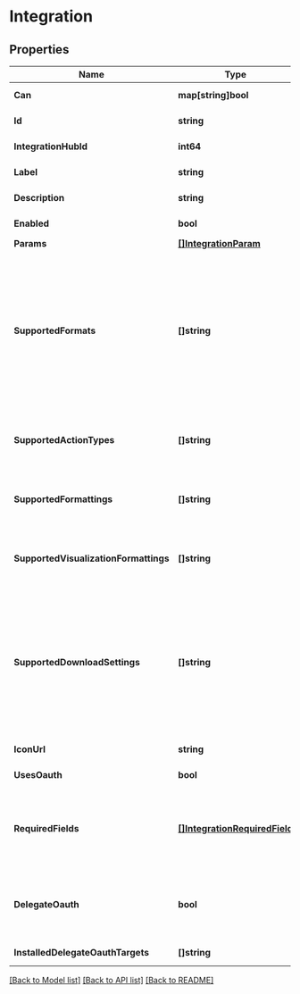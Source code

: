 # Integration

## Properties

Name | Type | Description | Notes
------------ | ------------- | ------------- | -------------
**Can** | **map[string]bool** | Operations the current user is able to perform on this object | [optional] [readonly] 
**Id** | **string** | ID of the integration. | [optional] [readonly] 
**IntegrationHubId** | **int64** | ID of the integration hub. | [optional] [readonly] 
**Label** | **string** | Label for the integration. | [optional] [readonly] 
**Description** | **string** | Description of the integration. | [optional] [readonly] 
**Enabled** | **bool** | Whether the integration is available to users. | [optional] 
**Params** | [**[]IntegrationParam**](IntegrationParam.md) | Array of params for the integration. | [optional] 
**SupportedFormats** | **[]string** | A list of data formats the integration supports. If unspecified, the default is all data formats. Valid values are: \&quot;txt\&quot;, \&quot;csv\&quot;, \&quot;inline_json\&quot;, \&quot;json\&quot;, \&quot;json_label\&quot;, \&quot;json_detail\&quot;, \&quot;json_detail_lite_stream\&quot;, \&quot;xlsx\&quot;, \&quot;html\&quot;, \&quot;wysiwyg_pdf\&quot;, \&quot;assembled_pdf\&quot;, \&quot;wysiwyg_png\&quot;, \&quot;csv_zip\&quot;. | [optional] [readonly] 
**SupportedActionTypes** | **[]string** | A list of action types the integration supports. Valid values are: \&quot;cell\&quot;, \&quot;query\&quot;, \&quot;dashboard\&quot;. | [optional] [readonly] 
**SupportedFormattings** | **[]string** | A list of formatting options the integration supports. If unspecified, defaults to all formats. Valid values are: \&quot;formatted\&quot;, \&quot;unformatted\&quot;. | [optional] [readonly] 
**SupportedVisualizationFormattings** | **[]string** | A list of visualization formatting options the integration supports. If unspecified, defaults to all formats. Valid values are: \&quot;apply\&quot;, \&quot;noapply\&quot;. | [optional] [readonly] 
**SupportedDownloadSettings** | **[]string** | A list of all the download mechanisms the integration supports. The order of values is not significant: Looker will select the most appropriate supported download mechanism for a given query. The integration must ensure it can handle any of the mechanisms it claims to support. If unspecified, this defaults to all download setting values. Valid values are: \&quot;push\&quot;, \&quot;url\&quot;. | [optional] [readonly] 
**IconUrl** | **string** | URL to an icon for the integration. | [optional] [readonly] 
**UsesOauth** | **bool** | Whether the integration uses oauth. | [optional] [readonly] 
**RequiredFields** | [**[]IntegrationRequiredField**](IntegrationRequiredField.md) | A list of descriptions of required fields that this integration is compatible with. If there are multiple entries in this list, the integration requires more than one field. If unspecified, no fields will be required. | [optional] [readonly] 
**DelegateOauth** | **bool** | Whether the integration uses delegate oauth, which allows federation between an integration installation scope specific entity (like org, group, and team, etc.) and Looker. | [optional] [readonly] 
**InstalledDelegateOauthTargets** | **[]string** | Whether the integration is available to users. | [optional] 

[[Back to Model list]](../README.md#documentation-for-models) [[Back to API list]](../README.md#documentation-for-api-endpoints) [[Back to README]](../README.md)


